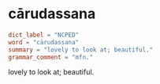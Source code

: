 # cārudassana

``` toml
dict_label = "NCPED"
word = "cārudassana"
summary = "lovely to look at; beautiful."
grammar_comment = "mfn."
```

lovely to look at; beautiful.

